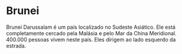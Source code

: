 # Brunei

Brunei Darussalam é um país localizado no Sudeste Asiático. Ele está
completamente cercado pela Malásia e pelo Mar da China Meridional. 400.000
pessoas vivem neste país. Eles dirigem ao lado esquerdo da estrada.
